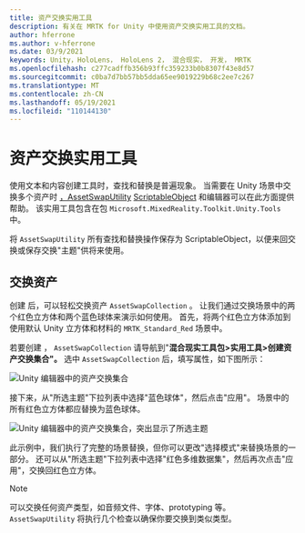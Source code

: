 ```yaml
---
title: 资产交换实用工具
description: 有关在 MRTK for Unity 中使用资产交换实用工具的文档。
author: hferrone
ms.author: v-hferrone
ms.date: 03/9/2021
keywords: Unity，HoloLens， HoloLens 2， 混合现实， 开发， MRTK
ms.openlocfilehash: c277cadffb356b93ffc359233b0b8307f43e8d57
ms.sourcegitcommit: c0ba7d7bb57bb5dda65ee9019229b68c2ee7c267
ms.translationtype: MT
ms.contentlocale: zh-CN
ms.lasthandoff: 05/19/2021
ms.locfileid: "110144130"
---
```

# <a name="asset-swap-utility"></a>资产交换实用工具

使用文本和内容创建工具时，查找和替换是普遍现象。 当需要在 Unity 场景中交换多个资产时 [，AssetSwapUtility](xref:Microsoft.MixedReality.Toolkit.Utilities.Editor.AssetSwapUtility) [ScriptableObject](https://docs.unity3d.com/Manual/class-ScriptableObject.html) 和编辑器可以在此方面提供帮助。 该实用工具包含在包 `Microsoft.MixedReality.Toolkit.Unity.Tools` 中。

将 `AssetSwapUtility` 所有查找和替换操作保存为 ScriptableObject，以便来回交换或保存交换"主题"供将来使用。

## <a name="swapping-assets"></a>交换资产

创建 后，可以轻松交换资产 `AssetSwapCollection` 。 让我们通过交换场景中的两个红色立方体和两个蓝色球体来演示如何使用。 首先，将两个红色立方体添加到使用默认 Unity 立方体和材料的 `MRTK_Standard_Red` 场景中。

若要创建 ， `AssetSwapCollection` 请导航到"**混合现实工具包>实用工具>创建资产交换集合"。** 选中 `AssetSwapCollection` 后，填写属性，如下图所示：

![Unity 编辑器中的资产交换集合](images/asset-swap-img-01.png)

接下来，从"所选主题"下拉列表中选择"蓝色球体"，然后点击"应用"。 场景中的所有红色立方体都应替换为蓝色球体。

![Unity 编辑器中的资产交换集合，突出显示了所选主题](images/asset-swap-img-02.png)

此示例中，我们执行了完整的场景替换，但你可以更改"选择模式"来替换场景的一部分。 还可以从"所选主题"下拉列表中选择"红色多维数据集"，然后再次点击"应用"，交换回红色立方体。

> [!NOTE]
> 可以交换任何资产类型，如音频文件、字体、prototyping 等。 `AssetSwapUtility` 将执行几个检查以确保你要交换到类似类型。